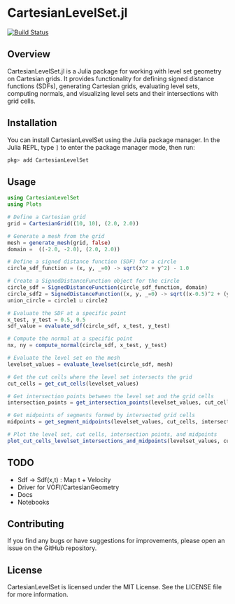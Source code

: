 # CartesianLevelSet.jl

[![Build Status](https://github.com/Fastaxx/CartesianLevelSet.jl/actions/workflows/CI.yml/badge.svg?branch=main)](https://github.com/Fastaxx/CartesianLevelSet.jl/actions/workflows/CI.yml?query=branch%3Amain)

## Overview

CartesianLevelSet.jl is a Julia package for working with level set geometry on Cartesian grids. It provides functionality for defining signed distance functions (SDFs), generating Cartesian grids, evaluating level sets, computing normals, and visualizing level sets and their intersections with grid cells.

## Installation

You can install CartesianLevelSet using the Julia package manager. In the Julia REPL, type `]` to enter the package manager mode, then run:

```julia
pkg> add CartesianLevelSet
```

## Usage

```julia
using CartesianLevelSet
using Plots

# Define a Cartesian grid
grid = CartesianGrid((10, 10), (2.0, 2.0))

# Generate a mesh from the grid
mesh = generate_mesh(grid, false)
domain =  ((-2.0, -2.0), (2.0, 2.0))

# Define a signed distance function (SDF) for a circle
circle_sdf_function = (x, y, _=0) -> sqrt(x^2 + y^2) - 1.0

# Create a SignedDistanceFunction object for the circle
circle_sdf = SignedDistanceFunction(circle_sdf_function, domain)
circle_sdf2 = SignedDistanceFunction((x, y, _=0) -> sqrt((x-0.5)^2 + (y-0.5)^2) - 1.0, domain)
union_circle = circle1 ⊔ circle2

# Evaluate the SDF at a specific point
x_test, y_test = 0.5, 0.5
sdf_value = evaluate_sdf(circle_sdf, x_test, y_test)

# Compute the normal at a specific point
nx, ny = compute_normal(circle_sdf, x_test, y_test)

# Evaluate the level set on the mesh
levelset_values = evaluate_levelset(circle_sdf, mesh)

# Get the cut cells where the level set intersects the grid
cut_cells = get_cut_cells(levelset_values)

# Get intersection points between the level set and the grid cells
intersection_points = get_intersection_points(levelset_values, cut_cells)

# Get midpoints of segments formed by intersected grid cells
midpoints = get_segment_midpoints(levelset_values, cut_cells, intersection_points)

# Plot the level set, cut cells, intersection points, and midpoints
plot_cut_cells_levelset_intersections_and_midpoints(levelset_values, cut_cells, intersection_points, midpoints)
```

## TODO
- Sdf -> Sdf(x,t) : Map t + Velocity
- Driver for VOFI/CartesianGeometry
- Docs
- Notebooks

## Contributing

If you find any bugs or have suggestions for improvements, please open an issue on the GitHub repository.

## License

CartesianLevelSet is licensed under the MIT License. See the LICENSE file for more information.
